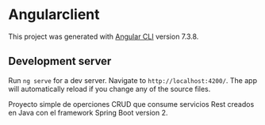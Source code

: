 # Angularclient

This project was generated with [Angular CLI](https://github.com/angular/angular-cli) version 7.3.8.

## Development server

Run `ng serve` for a dev server. Navigate to `http://localhost:4200/`. The app will automatically reload if you change any of the source files.

 Proyecto simple de operciones CRUD que consume servicios Rest creados en Java con el framework Spring Boot version 2.  